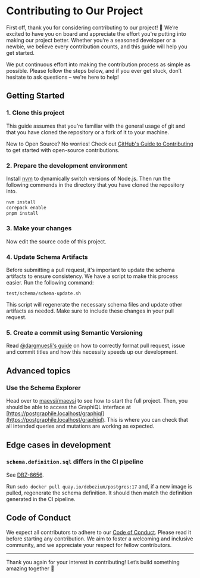 # Contributing to Our Project

First off, thank you for considering contributing to our project! 🎉 We’re excited to have you on board and appreciate the effort you're putting into making our project better. Whether you’re a seasoned developer or a newbie, we believe every contribution counts, and this guide will help you get started.

We put continuous effort into making the contribution process as simple as possible. Please follow the steps below, and if you ever get stuck, don’t hesitate to ask questions – we're here to help!


## Getting Started

### 1. Clone this project

This guide assumes that you're familiar with the general usage of git and that you have cloned the repository or a fork of it to your machine.

New to Open Source?
No worries!
Check out [GitHub's Guide to Contributing](https://docs.github.com/en/get-started/quickstart/contributing-to-projects) to get started with open-source contributions.

### 2. Prepare the development environment

<!-- TODO: decide if commit message checks should stay -->

Install [nvm](https://github.com/nvm-sh/nvm?tab=readme-ov-file#install--update-script) to dynamically switch versions of Node.js.
Then run the following commends in the directory that you have cloned the repository into.

```sh
nvm install
corepack enable
pnpm install
```

### 3. Make your changes

Now edit the source code of this project.

### 4. Update Schema Artifacts

Before submitting a pull request, it's important to update the schema artifacts to ensure consistency. We have a script to make this process easier. Run the following command:

```
test/schema/schema-update.sh
```

This script will regenerate the necessary schema files and update other artifacts as needed. Make sure to include these changes in your pull request.

### 5. Create a commit using Semantic Versioning

Read [@dargmuesli's guide](https://gist.github.com/dargmuesli/430b7d902a22df02d88d1969a22a81b5#file-semantic-versioning-md) on how to correctly format pull request, issue and commit titles and how this necessity speeds up our development.


## Advanced topics

### Use the Schema Explorer

<!-- TODO: add a way to check the schema explorer without having to start the full maevsi_stack -->

Head over to [maevsi/maevsi](https://github.com/maevsi/maevsi) to see how to start the full project. Then, you should be able to access the GraphiQL interface at [https://postgraphile.localhost/graphiql](https://postgraphile.localhost/graphiql). This is where you can check that all intended queries and mutations are working as expected.

<!-- Please make sure that the queries and mutations listed on the page align with the expected functionality of the project. -->


## Edge cases in development

### `schema.definition.sql` differs in the CI pipeline

See [DBZ-8656](https://issues.redhat.com/browse/DBZ-8656).

Run `sudo docker pull quay.io/debezium/postgres:17` and, if a new image is pulled, regenerate the schema definition.
It should then match the definition generated in the CI pipeline.


## Code of Conduct

We expect all contributors to adhere to our [Code of Conduct](CODE_OF_CONDUCT.md). Please read it before starting any contribution. We aim to foster a welcoming and inclusive community, and we appreciate your respect for fellow contributors.

---

Thank you again for your interest in contributing! Let’s build something amazing together 🚀

